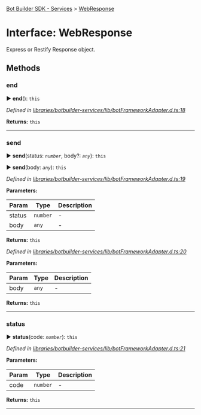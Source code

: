[Bot Builder SDK - Services](../README.md) > [WebResponse](../interfaces/botbuilder_services.webresponse.md)



# Interface: WebResponse


Express or Restify Response object.


## Methods
<a id="end"></a>

###  end

► **end**(): `this`



*Defined in [libraries/botbuilder-services/lib/botFrameworkAdapter.d.ts:18](https://github.com/Microsoft/botbuilder-js/blob/6102823/libraries/botbuilder-services/lib/botFrameworkAdapter.d.ts#L18)*





**Returns:** `this`





___

<a id="send"></a>

###  send

► **send**(status: *`number`*, body?: *`any`*): `this`

► **send**(body: *`any`*): `this`



*Defined in [libraries/botbuilder-services/lib/botFrameworkAdapter.d.ts:19](https://github.com/Microsoft/botbuilder-js/blob/6102823/libraries/botbuilder-services/lib/botFrameworkAdapter.d.ts#L19)*



**Parameters:**

| Param | Type | Description |
| ------ | ------ | ------ |
| status | `number`   |  - |
| body | `any`   |  - |





**Returns:** `this`



*Defined in [libraries/botbuilder-services/lib/botFrameworkAdapter.d.ts:20](https://github.com/Microsoft/botbuilder-js/blob/6102823/libraries/botbuilder-services/lib/botFrameworkAdapter.d.ts#L20)*



**Parameters:**

| Param | Type | Description |
| ------ | ------ | ------ |
| body | `any`   |  - |





**Returns:** `this`





___

<a id="status"></a>

###  status

► **status**(code: *`number`*): `this`



*Defined in [libraries/botbuilder-services/lib/botFrameworkAdapter.d.ts:21](https://github.com/Microsoft/botbuilder-js/blob/6102823/libraries/botbuilder-services/lib/botFrameworkAdapter.d.ts#L21)*



**Parameters:**

| Param | Type | Description |
| ------ | ------ | ------ |
| code | `number`   |  - |





**Returns:** `this`





___


